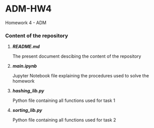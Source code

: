 # ADM-HW4
Homework 4 - ADM

### Content of the repository

1. ***README.md***</p>
  The present document descibing the content of the repository

2. ***main.ipynb***</p>
  Jupyter Notebook file explaining the procedures used to solve the homework
  
3. ***hashing_lib.py***</p>
  Python file containing all functions used for task 1
  
4. ***sorting_lib.py***</p>
  Python file containing all functions used for task 2  
  
